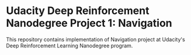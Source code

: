 # Udacity Deep Reinforcement Nanodegree Project 1: Navigation
This repository contains implementation of Navigation project at Udacity's Deep Reinforcement Learning Nanodegree program.


